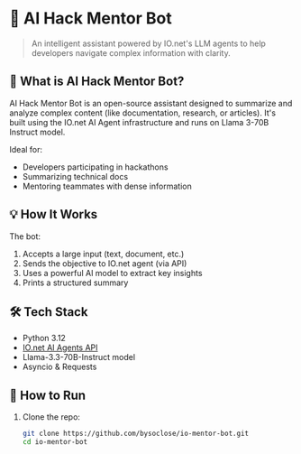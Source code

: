 # 🧠 AI Hack Mentor Bot

> An intelligent assistant powered by IO.net's LLM agents to help developers navigate complex information with clarity.

## 🚀 What is AI Hack Mentor Bot?

AI Hack Mentor Bot is an open-source assistant designed to summarize and analyze complex content (like documentation, research, or articles). It's built using the IO.net AI Agent infrastructure and runs on Llama 3-70B Instruct model.

Ideal for:
- Developers participating in hackathons
- Summarizing technical docs
- Mentoring teammates with dense information

## 💡 How It Works

The bot:
1. Accepts a large input (text, document, etc.)
2. Sends the objective to IO.net agent (via API)
3. Uses a powerful AI model to extract key insights
4. Prints a structured summary

## 🛠️ Tech Stack

- Python 3.12
- [IO.net AI Agents API](https://ai.io.net/ai/agents)
- Llama-3.3-70B-Instruct model
- Asyncio & Requests

## 🔧 How to Run

1. Clone the repo:
   ```bash
   git clone https://github.com/bysoclose/io-mentor-bot.git
   cd io-mentor-bot
